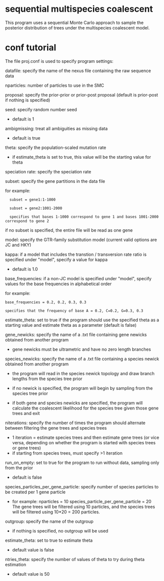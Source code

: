 # sequential multispecies coalescent
This program uses a sequential Monte Carlo approach to sample the posterior distribution of trees under the multispecies coalescent model.

# conf tutorial
The file proj.conf is used to specify program settings:

datafile: specify the name of the nexus file containing the raw sequence data

nparticles: number of particles to use in the SMC

proposal: specify the prior-prior or prior-post proposal (default is prior-post if nothing is specified)

seed: specify random number seed
  - default is 1

ambigmissing: treat all ambiguities as missing data
  - default is true

theta: specify the population-scaled mutation rate
  - if estimate_theta is set to true, this value will be the starting value for theta

speciation rate: specify the speciation rate

subset: specify the gene partitions in the data file

  for example:
  
      subset = gene1:1-1000
      
      subset = gene2:1001-2000

      specifies that bases 1-1000 correspond to gene 1 and bases 1001-2000 correspond to gene 2
      
  if no subset is specified, the entire file will be read as one gene

model: specify the GTR-family substitution model (current valid options are JC and HKY)

kappa: if a model that includes the transtion / transversion rate ratio is specified under "model", specify a value for kappa
  - default is 1.0

base_frequencies: if a non-JC model is specified under "model", specify values for the base frequencies in alphabetical order
  
  for example:
  
    base_frequencies = 0.2, 0.2, 0.3, 0.3

    specifies that the frequency of base A = 0.2, C=0.2, G=0.3, 0.3

estimate_theta: set to true if the program should use the specified theta as a starting value and estimate theta as a parameter (default is false)

gene_newicks: specify the name of a .txt file containing gene newicks obtained from another program
 
  - gene newicks must be ultrametric and have no zero length branches

species_newicks: specify the name of a .txt file containing a species newick obtained from another program
 
  - the program will read in the species newick topology and draw branch lengths from the species tree prior
  
  - if no newick is specified, the program will begin by sampling from the species tree prior
  - if both gene and species newicks are specified, the program will calculate the coalescent likelihood for the species tree given those gene trees and exit

niterations: specify the number of times the program should alternate between filtering the gene trees and species trees
  - 1 iteration = estimate species trees and then estimate gene trees (or vice versa, depending on whether the program is started with species trees or gene trees)
  - if starting from species trees, must specify >1 iteration

run_on_empty: set to true for the program to run without data, sampling only from the prior
  - default is false

species_particles_per_gene_particle: specify number of species particles to be created per 1 gene particle
  - for example:
      nparticles = 10
      species_particle_per_gene_particle = 20
    The gene trees will be filtered using 10 particles, and the species trees will be filtered using 10*20 =       200 particles.

outgroup: specify the name of the outgroup
  - if nothing is specified, no outgroup will be used

estimate_theta: set to true to estimate theta
  - default value is false

ntries_theta: specify the number of values of theta to try during theta estimation
  - default value is 50
